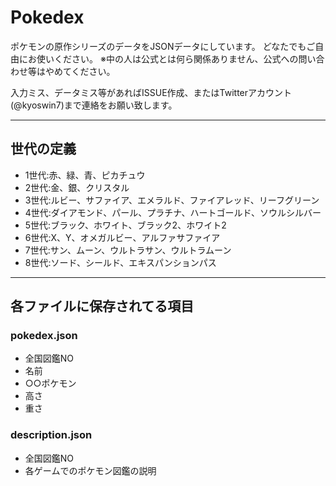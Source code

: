 # Pokedex

ポケモンの原作シリーズのデータをJSONデータにしています。
どなたでもご自由にお使いください。
※中の人は公式とは何ら関係ありません、公式への問い合わせ等はやめてください。

入力ミス、データミス等があればISSUE作成、またはTwitterアカウント(@kyoswin7)まで連絡をお願い致します。

---
## 世代の定義
- 1世代:赤、緑、青、ピカチュウ
- 2世代:金、銀、クリスタル
- 3世代:ルビー、サファイア、エメラルド、ファイアレッド、リーフグリーン
- 4世代:ダイアモンド、パール、プラチナ、ハートゴールド、ソウルシルバー
- 5世代:ブラック、ホワイト、ブラック2、ホワイト2
- 6世代:X、Y、オメガルビー、アルファサファイア
- 7世代:サン、ムーン、ウルトラサン、ウルトラムーン
- 8世代:ソード、シールド、エキスパンションパス

---
## 各ファイルに保存されてる項目
### pokedex.json
- 全国図鑑NO
- 名前
- ○○ポケモン
- 高さ
- 重さ
### description.json
- 全国図鑑NO
- 各ゲームでのポケモン図鑑の説明